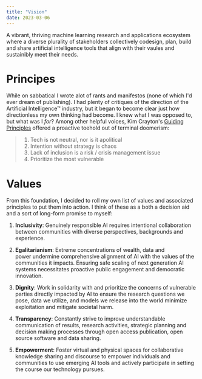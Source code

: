 ```yaml
---
title: "Vision"
date: 2023-03-06
---
```

A vibrant, thriving machine learning research and applications ecosystem where a diverse plurality of stakeholders collectively codesign, plan, build and share artificial intelligence tools that align with their vaules and sustainibly meet their needs.

# Principes 
While on sabbatical I wrote alot of rants and manifestos (none of which I'd ever dream of publishing). I had plenty of critiques of the direction of the Artificial Intelligence™ industry, but it began to become clear just how directionless my own thinking had become. I knew what I was opposed to, but what was I *for*? Among other helpful voices, Kim Crayton's  [Guiding Principles](https://www.kimcrayton.com/guiding-principles/) offered a proactive toehold out of terminal doomerism:
> 1. Tech is not neutral, nor is it apolitical
> 2. Intention without strategy is chaos
> 3. Lack of inclusion is a risk / crisis management issue
> 4. Prioritize the most vulnerable

# Values
From this foundation, I decided to roll my own list of values and associated principles to put them into action. I think of these as a both a decision aid and a sort of long-form promise to myself:

1. __Inclusivity__: Genuinely responsible AI requires intentional collaboration between communities with diverse perspectives, backgrounds and experience.

2. __Egalitarianism__: Extreme concentrations of wealth, data and power undermine comprehensive alignment of AI with the values of the communities it impacts. Ensuring safe scaling of next generation AI systems necessitates proactive public engagement and democratic innovation.

3. __Dignity__: Work in solidarity with and prioritize the concerns of vulnerable parties directly impacted by AI to ensure the research questions we pose, data we utilize, and models we release into the world minimize exploitation and mitigate societal harm.

4. __Transparency__: Constantly strive to improve understandable communication of results, research activities, strategic planning and decision making processes through open access publication, open source software and data sharing.

5. __Empowerment__: Foster virtual and physical spaces for collaborative knowledge sharing and discourse to empower individuals and communities to use emerging AI tools and actively participate in setting the course our technology pursues.